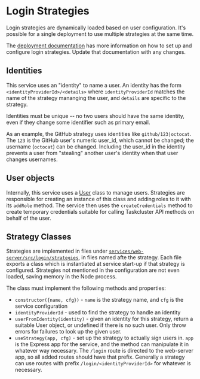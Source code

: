 # Login Strategies

Login strategies are dynamically loaded based on user configuration.
It's possible for a single deployment to use multiple strategies at the same time.

The [deployment documentation](../../../deployment-docs/login-strategies.md) has more information on how to set up and configure login strategies.
Update that documentation with any changes.

## Identities

This service uses an "identity" to name a user.
An identity has the form `<identityProviderId>/<details>` where `identityProviderId` matches the name of the strategy mananging the user, and `details` are specific to the strategy.

Identities must be unique -- no two users should have the same identity, even if they change some identifier such as primary email.

As an example, the GitHub strategy uses identities like `github/123|octocat`.
The `123` is the GitHub user's numeric user_id, which cannot be changed; the username (`octocat`) can be changed.
Including the user_id in the identity prevents a user from "stealing" another user's identity when that user changes usernames.

## User objects

Internally, this service uses a [User](../src/login/User.js) class to manage users.
Strategies are responsible for creating an instance of this class and adding roles to it with its `addRole` method.
The service then uses the `createCredentials` method to create temporary credentials suitable for calling Taskcluster API methods on behalf of the user.

## Strategy Classes

Strategies are implemented in files under [`services/web-server/src/login/strategies`](../src/login/strategies), in files named afte the strategy.
Each file exports a class which is instantiated at service start-up if that strategy is configured.
Strategies not mentioned in the configuration are not even loaded, saving memory in the Node process.

The class must implement the following methods and properties:

* `constructor({name, cfg})` - `name` is the strategy name, and `cfg` is the service configuration
* `identityProviderId` - used to find the strategy to handle an identity
* `userFromIdentity(identity)` - given an identity for this strategy, return a suitable User object, or undefined if there is no such user.
  Only throw errors for failures to look up the given user.
* `useStrategy(app, cfg)` - set up the strategy to actually sign users in.
  `app` is the Express app for the service, and the method can manipulate it in whatever way necessary.
  The `/login` route is directed to the web-server app, so all added routes should have that prefix.
  Generally a strategy can use routes with prefix `/login/<identityProviderId>` for whatever is necessary.
